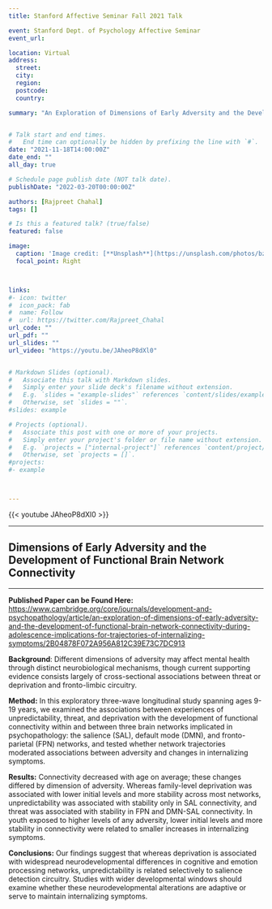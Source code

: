 ```yaml
---
title: Stanford Affective Seminar Fall 2021 Talk

event: Stanford Dept. of Psychology Affective Seminar
event_url: 

location: Virtual
address:
  street: 
  city: 
  region: 
  postcode: 
  country: 

summary: "An Exploration of Dimensions of Early Adversity and the Development of Functional Brain Network Connectivity During Adolescence: Implications for Trajectories of Internalizing Symptoms"


# Talk start and end times.
#   End time can optionally be hidden by prefixing the line with `#`.
date: "2021-11-18T14:00:00Z"
date_end: ""
all_day: true

# Schedule page publish date (NOT talk date).
publishDate: "2022-03-20T00:00:00Z"

authors: [Rajpreet Chahal]
tags: []

# Is this a featured talk? (true/false)
featured: false

image:
  caption: 'Image credit: [**Unsplash**](https://unsplash.com/photos/bzdhc5b3Bxs)'
  focal_point: Right



links:
#- icon: twitter
#  icon_pack: fab
#  name: Follow
#  url: https://twitter.com/Rajpreet_Chahal
url_code: ""
url_pdf: ""
url_slides: ""
url_video: "https://youtu.be/JAheoP8dXl0"


# Markdown Slides (optional).
#   Associate this talk with Markdown slides.
#   Simply enter your slide deck's filename without extension.
#   E.g. `slides = "example-slides"` references `content/slides/example-slides.md`.
#   Otherwise, set `slides = ""`.
#slides: example

# Projects (optional).
#   Associate this post with one or more of your projects.
#   Simply enter your project's folder or file name without extension.
#   E.g. `projects = ["internal-project"]` references `content/project/deep-learning/index.md`.
#   Otherwise, set `projects = []`.
#projects:
#- example



---
```



{{< youtube JAheoP8dXl0 >}}

---

## Dimensions of Early Adversity and the Development of Functional Brain Network Connectivity ##


--- 

**Published Paper can be Found Here:** https://www.cambridge.org/core/journals/development-and-psychopathology/article/an-exploration-of-dimensions-of-early-adversity-and-the-development-of-functional-brain-network-connectivity-during-adolescence-implications-for-trajectories-of-internalizing-symptoms/2B04878F072A956A812C39E73C7DC913

**Background**: Different dimensions of adversity may affect mental health through distinct neurobiological mechanisms, though current supporting evidence consists largely of cross-sectional associations between threat or deprivation and fronto-limbic circuitry. 


**Method:**
In this exploratory three-wave longitudinal study spanning ages 9-19 years, we examined the associations between experiences of unpredictability, threat, and deprivation with the development of functional connectivity within and between three brain networks implicated in psychopathology: the salience (SAL), default mode (DMN), and fronto-parietal (FPN) networks, and tested whether network trajectories moderated associations between adversity and changes in internalizing symptoms. 

**Results:**
Connectivity decreased with age on average; these changes differed by dimension of adversity. Whereas family-level deprivation was associated with lower initial levels and more stability across most networks, unpredictability was associated with stability only in SAL connectivity, and threat was associated with stability in FPN and DMN-SAL connectivity. In youth exposed to higher levels of any adversity, lower initial levels and more stability in connectivity were related to smaller increases in internalizing symptoms. 


**Conclusions:**
Our findings suggest that whereas deprivation is associated with widespread neurodevelopmental differences in cognitive and emotion processing networks, unpredictability is related selectively to salience detection circuitry. Studies with wider developmental windows should examine whether these neurodevelopmental alterations are adaptive or serve to maintain internalizing symptoms.

